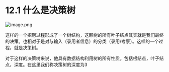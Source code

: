 # 12.1 什么是决策树

![image.png](https://upload-images.jianshu.io/upload_images/7220971-bf1c8a491b2ef3fb.png?imageMogr2/auto-orient/strip%7CimageView2/2/w/1240)


这样的一个招聘过程形成了一个树结构，这颗树的所有叶子结点其实就是我们最终的决策。也相对于是对与输入（录用者信息）的分类（录用/考察）。这样的一个过程，就是决策树。

对于这样的决策树来说，他具有数据结构利用树的所有性质。包括根结点，叶子结点，深度。在这里我们称决策树的深度为3

